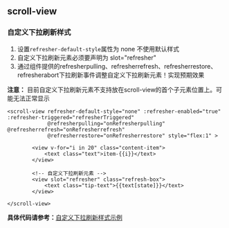 ## scroll-view

<!-- UTSCOMJSON.scroll-view.description -->

<!-- UTSCOMJSON.scroll-view.attrubute -->

<!-- UTSCOMJSON.scroll-view.event -->

<!-- UTSCOMJSON.scroll-view.example -->

<!-- UTSCOMJSON.scroll-view.compatibility -->

### 自定义下拉刷新样式

1. 设置`refresher-default-style`属性为 none 不使用默认样式
2. 自定义下拉刷新元素必须要声明为 slot="refresher"
3. 通过组件提供的refresherpulling、refresherrefresh、refresherrestore、refresherabort下拉刷新事件调整自定义下拉刷新元素！实现预期效果

**注意：** 目前自定义下拉刷新元素不支持放在scroll-view的首个子元素位置上。可能无法正常显示

```uts
<scroll-view refresher-default-style="none" :refresher-enabled="true" :refresher-triggered="refresherTriggered"
			 @refresherpulling="onRefresherpulling" @refresherrefresh="onRefresherrefresh" 
			 @refresherrestore="onRefresherrestore" style="flex:1" >
			 
		<view v-for="i in 20" class="content-item">
			<text class="text">item-{{i}}</text>
		</view>
		
		<!-- 自定义下拉刷新元素 -->
		<view slot="refresher" class="refresh-box">
			<text class="tip-text">{{text[state]}}</text>
		</view>
		
</scroll-view>
```

**具体代码请参考：**[自定义下拉刷新样式示例](https://gitcode.net/dcloud/hello-uni-app-x/-/blob/alpha/pages/component/scroll-view/scroll-view-custom-refresher-props.uvue)

<!-- UTSCOMJSON.scroll-view.reference -->

